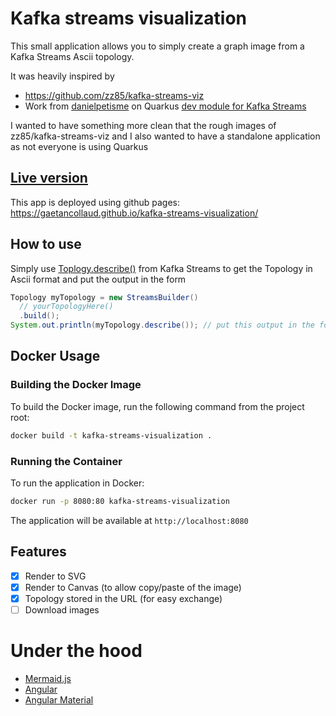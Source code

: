 # Kafka streams visualization

This small application allows you to simply create a graph image from a Kafka Streams Ascii topology.

It was heavily inspired by
 - https://github.com/zz85/kafka-streams-viz
 - Work from [danielpetisme](https://github.com/danielpetisme) on Quarkus [dev module for Kafka Streams](https://github.com/quarkusio/quarkus/blob/main/extensions/kafka-streams/deployment/src/main/resources/dev-templates/kafka-streams-topology.html)

I wanted to have something more clean that the rough images of zz85/kafka-streams-viz and I also wanted to have a standalone application as not everyone is using
Quarkus

## [Live version](https://gaetancollaud.github.io/kafka-streams-visualization/)

This app is deployed using github pages: https://gaetancollaud.github.io/kafka-streams-visualization/

## How to use

Simply use [Toplogy.describe()](https://kafka.apache.org/23/javadoc/org/apache/kafka/streams/Topology.html#describe--)
from Kafka Streams to get the Topology in Ascii format and put the output in the form

```java
Topology myTopology = new StreamsBuilder()
  // yourTopologyHere()
  .build();
System.out.println(myTopology.describe()); // put this output in the form
```

## Docker Usage

### Building the Docker Image

To build the Docker image, run the following command from the project root:

```bash
docker build -t kafka-streams-visualization .
```

### Running the Container

To run the application in Docker:

```bash
docker run -p 8080:80 kafka-streams-visualization
```

The application will be available at `http://localhost:8080`

## Features

 - [x] Render to SVG
 - [x] Render to Canvas (to allow copy/paste of the image)
 - [x] Topology stored in the URL (for easy exchange)
 - [ ] Download images

# Under the hood
 - [Mermaid.js](https://mermaid-js.github.io/mermaid/#/)
 - [Angular](https://angular.io/)
 - [Angular Material](https://material.angular.io/)
